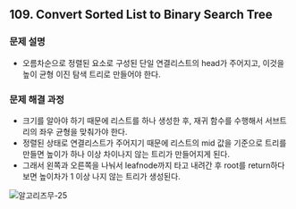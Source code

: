 ## 109. Convert Sorted List to Binary Search Tree
### 문제 설명
- 오름차순으로 정렬된 요소로 구성된 단일 연결리스트의 head가 주어지고, 이것을 높이 균형 이진 탐색 트리로 만들어야 한다.
​
### 문제 해결 과정
- 크기를 알아야 하기 때문에 리스트를 하나 생성한 후, 재귀 함수를 수행해서 서브트리의 좌우 균형을 맞춰가야 한다.
- 정렬된 상태로 연결리스트가 주어지기 때문에 리스트의 mid 값을 기준으로 트리를 만들면 높이가 하나 이상 차이나지 않는 트리가 만들어지게 된다.
- 그래서 왼쪽과 오른쪽을 나눠서 leafnode까지 타고 내려간 후 root를 return하다보면 높이차가 1 이상 나지 않는 트리가 생성된다.

![알고리즈무-25](https://user-images.githubusercontent.com/79316402/224492184-cf5eaf2c-94c4-4ec4-9886-b05f357afb45.jpg)

